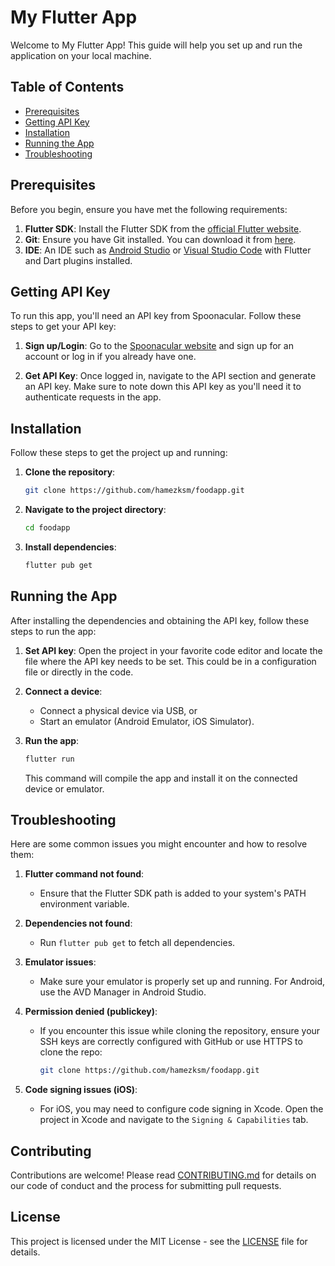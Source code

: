 # My Flutter App

Welcome to My Flutter App! This guide will help you set up and run the application on your local machine.

## Table of Contents

- [Prerequisites](#prerequisites)
- [Getting API Key](#getting-api-key)
- [Installation](#installation)
- [Running the App](#running-the-app)
- [Troubleshooting](#troubleshooting)

## Prerequisites

Before you begin, ensure you have met the following requirements:

1. **Flutter SDK**: Install the Flutter SDK from the [official Flutter website](https://flutter.dev/docs/get-started/install).
2. **Git**: Ensure you have Git installed. You can download it from [here](https://git-scm.com/downloads).
3. **IDE**: An IDE such as [Android Studio](https://developer.android.com/studio) or [Visual Studio Code](https://code.visualstudio.com/) with Flutter and Dart plugins installed.

## Getting API Key

To run this app, you'll need an API key from Spoonacular. Follow these steps to get your API key:

1. **Sign up/Login**: Go to the [Spoonacular website](https://spoonacular.com/food-api/) and sign up for an account or log in if you already have one.

2. **Get API Key**: Once logged in, navigate to the API section and generate an API key. Make sure to note down this API key as you'll need it to authenticate requests in the app.

## Installation

Follow these steps to get the project up and running:

1. **Clone the repository**:

    ```sh
    git clone https://github.com/hamezksm/foodapp.git
    ```

2. **Navigate to the project directory**:

    ```sh
    cd foodapp
    ```

3. **Install dependencies**:

    ```sh
    flutter pub get
    ```

## Running the App

After installing the dependencies and obtaining the API key, follow these steps to run the app:

1. **Set API key**: Open the project in your favorite code editor and locate the file where the API key needs to be set. This could be in a configuration file or directly in the code.

2. **Connect a device**:
    - Connect a physical device via USB, or
    - Start an emulator (Android Emulator, iOS Simulator).

3. **Run the app**:

    ```sh
    flutter run
    ```

    This command will compile the app and install it on the connected device or emulator.

## Troubleshooting

Here are some common issues you might encounter and how to resolve them:

1. **Flutter command not found**:
    - Ensure that the Flutter SDK path is added to your system's PATH environment variable.

2. **Dependencies not found**:
    - Run `flutter pub get` to fetch all dependencies.

3. **Emulator issues**:
    - Make sure your emulator is properly set up and running. For Android, use the AVD Manager in Android Studio.

4. **Permission denied (publickey)**:
    - If you encounter this issue while cloning the repository, ensure your SSH keys are correctly configured with GitHub or use HTTPS to clone the repo:

      ```sh
      git clone https://github.com/hamezksm/foodapp.git
      ```

5. **Code signing issues (iOS)**:
    - For iOS, you may need to configure code signing in Xcode. Open the project in Xcode and navigate to the `Signing & Capabilities` tab.

## Contributing

Contributions are welcome! Please read [CONTRIBUTING.md](CONTRIBUTING.md) for details on our code of conduct and the process for submitting pull requests.

## License

This project is licensed under the MIT License - see the [LICENSE](LICENSE) file for details.
